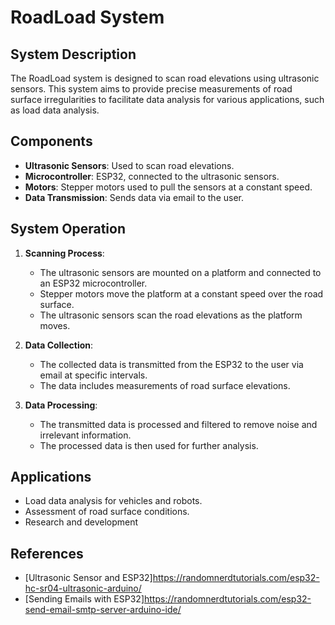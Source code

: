 # RoadLoad System

## System Description

The RoadLoad system is designed to scan road elevations using ultrasonic sensors. This system aims to provide precise measurements of road surface irregularities to facilitate data analysis for various applications, such as load data analysis.

## Components

- **Ultrasonic Sensors**: Used to scan road elevations.
- **Microcontroller**: ESP32, connected to the ultrasonic sensors.
- **Motors**: Stepper motors used to pull the sensors at a constant speed.
- **Data Transmission**: Sends data via email to the user.

## System Operation

1. **Scanning Process**:
   - The ultrasonic sensors are mounted on a platform and connected to an ESP32 microcontroller.
   - Stepper motors move the platform at a constant speed over the road surface.
   - The ultrasonic sensors scan the road elevations as the platform moves.

2. **Data Collection**:
   - The collected data is transmitted from the ESP32 to the user via email at specific intervals.
   - The data includes measurements of road surface elevations.

3. **Data Processing**:
   - The transmitted data is processed and filtered to remove noise and irrelevant information.
   - The processed data is then used for further analysis.

## Applications

- Load data analysis for vehicles and robots.
- Assessment of road surface conditions.
- Research and development

## References
- [Ultrasonic Sensor and ESP32]https://randomnerdtutorials.com/esp32-hc-sr04-ultrasonic-arduino/
- [Sending Emails with ESP32]https://randomnerdtutorials.com/esp32-send-email-smtp-server-arduino-ide/
